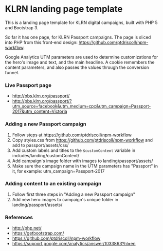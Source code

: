 # KLRN landing page template

This is a landing page template for KLRN digital campaigns, built with PHP 5 and Bootstrap 3. 

So far it has one page, for KLRN Passport campaigns. The page is sliced into PHP from this front-end design: https://github.com/ptdriscoll/npm-workflow. 

Google Analytics UTM parameters are used to determine customizations for the hero's image and text, and the main headline. A cookie remembers the content parameters, and also passes the values through the conversion funnel.

### Live Passport page 

- http://pbs.klrn.org/passport/
- http://pbs.klrn.org/passport/?utm_source=facebook&utm_medium=cpc&utm_campaign=Passport-2017&utm_content=Victoria

### Adding a new Passport campaign

1. Follow steps at https://github.com/ptdriscoll/npm-workflow
2. Copy styles.css from https://github.com/ptdriscoll/npm-workflow and add to passport/assets/css/
3. Add custom labels and titles to the `$customContent` variable in includes/landing/customContent/
4. Add campaign's image folder with images to landing/passport/assets/
5. Make sure the campaign name in the UTM parameters has "Passport" in it, for example: utm_campaign=Passport-2017

### Adding content to an existing campaign

1. Follow first three steps in "Adding a new Passport campaign"
2. Add new hero images to campaign's unique folder in landing/passport/assets/

### References

- http://php.net/
- https://getbootstrap.com/
- https://github.com/ptdriscoll/npm-workflow
- https://support.google.com/analytics/answer/1033863?hl=en